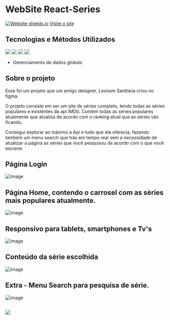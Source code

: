 
# WebSite React-Series
 
 [![Website shields.io](https://img.shields.io/website-up-down-green-red/http/shields.io.svg)](http://shields.io/)
<a href='https://react-series.vercel.app/'>Visite o site</a>

## Tecnologias e Métodos Utilizados
<div style={display:'flex'}>

<img src='https://img.shields.io/badge/React-20232A?style=for-the-badge&logo=react&logoColor=61DAFB' />
<img src='https://img.shields.io/badge/React_Router-CA4245?style=for-the-badge&logo=react-router&logoColor=white' />
<img src='https://camo.githubusercontent.com/41326de293d3848e2ab0f29bf1680427128757fe6b586ceddf1097cb4eeb5ff7/68747470733a2f2f696d672e736869656c64732e696f2f62616467652f7374796c65642d2d636f6d706f6e656e74732d4442373039333f7374796c653d666f722d7468652d6261646765266c6f676f3d7374796c65642d636f6d706f6e656e7473266c6f676f436f6c6f723d7768697465' />
  <img src='https://img.shields.io/badge/JavaScript-F7DF1E?style=for-the-badge&logo=javascript&logoColor=black' />
</div>

* Gerenciamento de dados globais
## Sobre o projeto
Esse foi um projeto que um amigo designer, Leonam Santtana criou no figma. 

O projeto consiste em ser um site de séries completo, tendo todas as séries populares e existentes da api IMDb.
Contém todas as séries populares atualmente que atualiza de acordo com o ranking atual que as séries vão ficando.

Consegui explorar ao máximo a Api e tudo que ela oferecia, fazendo também um menu search que trás em tempo real sem a necessidade de atualizar a página as séries que você pesquisou de acordo com o que você escreve.
 
 ## Página Login
![image](https://user-images.githubusercontent.com/77819811/171062112-e61db5d1-708b-424a-8c32-a38c36edd2ad.png)
 
 ## Página Home, contendo o carrosel com as séries mais populares atualmente.
![image](https://user-images.githubusercontent.com/77819811/171062232-33fbfdde-ca10-4e35-ae61-d221a4b77c72.png)

## Responsivo para tablets, smartphones e Tv's
![image](https://user-images.githubusercontent.com/77819811/171062448-8122d3e9-6aa8-4315-acc9-13d813bdb5e4.png)

## Conteúdo da série escolhida
![image](https://user-images.githubusercontent.com/77819811/171062532-fbedcfce-b72b-47d1-88de-201314ed72e9.png)


## Extra - Menu Search para pesquisa de série.
![image](https://user-images.githubusercontent.com/77819811/171062688-50f9fb53-35b8-4ec4-ae54-966280c7eaae.png)

##
<a href="https://www.linkedin.com/in/mayk-gomes-11b86222b/"><img src="https://img.shields.io/badge/LinkedIn-0077B5?style=for-the-badge&logo=linkedin&logoColor=white"/><a/>
